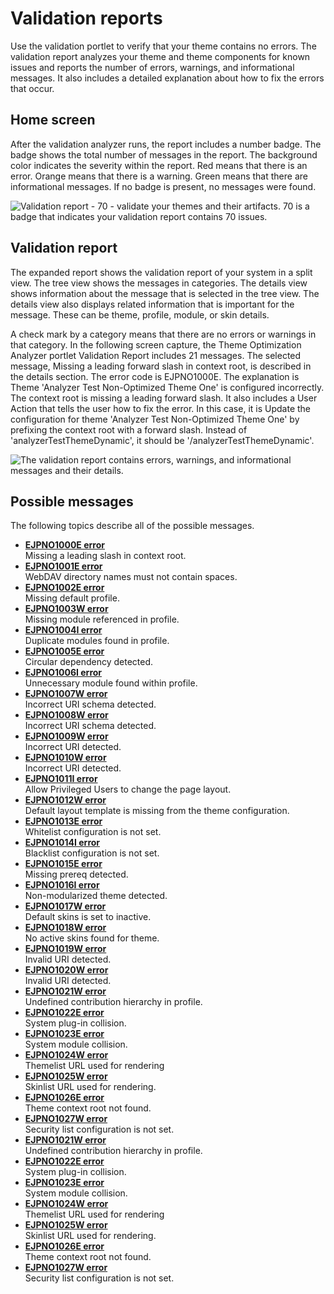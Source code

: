 # Validation reports

Use the validation portlet to verify that your theme contains no errors. The validation report analyzes your theme and theme components for known issues and reports the number of errors, warnings, and informational messages. It also includes a detailed explanation about how to fix the errors that occur.

## Home screen

After the validation analyzer runs, the report includes a number badge. The badge shows the total number of messages in the report. The background color indicates the severity within the report. Red means that there is an error. Orange means that there is a warning. Green means that there are informational messages. If no badge is present, no messages were found.

![Validation report - 70 - validate your themes and their artifacts. 70 is a badge that indicates your validation report contains 70 issues.](../images/themeopt_an_badge.jpg)

## Validation report

The expanded report shows the validation report of your system in a split view. The tree view shows the messages in categories. The details view shows information about the message that is selected in the tree view. The details view also displays related information that is important for the message. These can be theme, profile, module, or skin details.

A check mark by a category means that there are no errors or warnings in that category. In the following screen capture, the Theme Optimization Analyzer portlet Validation Report includes 21 messages. The selected message, Missing a leading forward slash in context root, is described in the details section. The error code is EJPNO1000E. The explanation is Theme 'Analyzer Test Non-Optimized Theme One' is configured incorrectly. The context root is missing a leading forward slash. It also includes a User Action that tells the user how to fix the error. In this case, it is Update the configuration for theme 'Analyzer Test Non-Optimized Theme One' by prefixing the context root with a forward slash. Instead of 'analyzerTestThemeDynamic', it should be '/analyzerTestThemeDynamic'.

![The validation report contains errors, warnings, and informational messages and their details.](../images/themeopt_an_val_report.jpg)

## Possible messages

The following topics describe all of the possible messages.

-   **[EJPNO1000E error](../dev-theme/themeopt_an_EJPNO1000E_v85.md)**  
Missing a leading slash in context root.
-   **[EJPNO1001E error](../dev-theme/themeopt_an_EJPNO1001E_v85.md)**  
WebDAV directory names must not contain spaces.
-   **[EJPNO1002E error](../dev-theme/themeopt_an_EJPNO1002E_v85.md)**  
Missing default profile.
-   **[EJPNO1003W error](../dev-theme/themeopt_an_EJPNO1003W_v85.md)**  
Missing module referenced in profile.
-   **[EJPNO1004I error](../dev-theme/themeopt_an_EJPNO1004I_v85.md)**  
Duplicate modules found in profile.
-   **[EJPNO1005E error](../dev-theme/themeopt_an_EJPNO1005E_v85.md)**  
Circular dependency detected.
-   **[EJPNO1006I error](../dev-theme/themeopt_an_EJPNO1006I_v85.md)**  
Unnecessary module found within profile.
-   **[EJPNO1007W error](../dev-theme/themeopt_an_EJPNO1007W_v85.md)**  
Incorrect URI schema detected.
-   **[EJPNO1008W error](../dev-theme/themeopt_an_EJPNO1008W_v85.md)**  
Incorrect URI schema detected.
-   **[EJPNO1009W error](../dev-theme/themeopt_an_EJPNO1009W_v85.md)**  
Incorrect URI detected.
-   **[EJPNO1010W error](../dev-theme/themeopt_an_EJPNO1010W_v85.md)**  
Incorrect URI detected.
-   **[EJPNO1011I error](../dev-theme/themeopt_an_EJPNO1011I_v85.md)**  
Allow Privileged Users to change the page layout.
-   **[EJPNO1012W error](../dev-theme/themeopt_an_EJPNO1012W_v85.md)**  
Default layout template is missing from the theme configuration.
-   **[EJPNO1013E error](../dev-theme/themeopt_an_EJPNO1013E_v85.md)**  
Whitelist configuration is not set.
-   **[EJPNO1014I error](../dev-theme/themeopt_an_EJPNO1014I_v85.md)**  
Blacklist configuration is not set.
-   **[EJPNO1015E error](../dev-theme/themeopt_an_EJPNO1015E_v85.md)**  
Missing prereq detected.
-   **[EJPNO1016I error](../dev-theme/themeopt_an_EJPNO1016I_v85.md)**  
Non-modularized theme detected.
-   **[EJPNO1017W error](../dev-theme/themeopt_an_EJPNO1017W_v85.md)**  
Default skins is set to inactive.
-   **[EJPNO1018W error](../dev-theme/themeopt_an_EJPNO1018W_v85.md)**  
No active skins found for theme.
-   **[EJPNO1019W error](../dev-theme/themeopt_an_EJPNO1019W_v85.md)**  
Invalid URI detected.
-   **[EJPNO1020W error](../dev-theme/themeopt_an_EJPNO1020W_v85.md)**  
Invalid URI detected.
-   **[EJPNO1021W error](../dev-theme/themeopt_an_EJPNO1021W_v85.md)**  
Undefined contribution hierarchy in profile.
-   **[EJPNO1022E error](../dev-theme/themeopt_an_EJPNO1022E_v85.md)**  
System plug-in collision.
-   **[EJPNO1023E error](../dev-theme/themeopt_an_EJPNO1023E_v85.md)**  
System module collision.
-   **[EJPNO1024W error](../dev-theme/themeopt_an_EJPNO1024W_v85.md)**  
Themelist URL used for rendering
-   **[EJPNO1025W error](../dev-theme/themeopt_an_EJPNO1025W_v85.md)**  
Skinlist URL used for rendering.
-   **[EJPNO1026E error](../dev-theme/themeopt_an_EJPNO1026E_v85.md)**  
Theme context root not found.
-   **[EJPNO1027W error](../dev-theme/themeopt_an_EJPNO1027W_v85.md)**  
Security list configuration is not set.
-   **[EJPNO1021W error](../dev-theme/themeopt_an_EJPNO1021W_v85.md)**  
Undefined contribution hierarchy in profile.
-   **[EJPNO1022E error](../dev-theme/themeopt_an_EJPNO1022E_v85.md)**  
System plug-in collision.
-   **[EJPNO1023E error](../dev-theme/themeopt_an_EJPNO1023E_v85.md)**  
System module collision.
-   **[EJPNO1024W error](../dev-theme/themeopt_an_EJPNO1024W_v85.md)**  
Themelist URL used for rendering
-   **[EJPNO1025W error](../dev-theme/themeopt_an_EJPNO1025W_v85.md)**  
Skinlist URL used for rendering.
-   **[EJPNO1026E error](../dev-theme/themeopt_an_EJPNO1026E_v85.md)**  
Theme context root not found.
-   **[EJPNO1027W error](../dev-theme/themeopt_an_EJPNO1027W_v85.md)**  
Security list configuration is not set.


